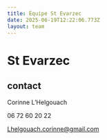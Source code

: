 ```yaml
---
title: Équipe St Evarzec 
date: 2025-06-19T12:22:06.773Z
layout: team
---
```


# St Evarzec 



## contact 

Corinne L’Helgouach

06 72 60 20 22

Lhelgouach.corinne@gmail.com


